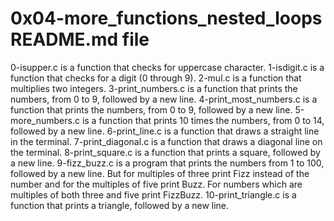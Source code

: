 # 0x04-more_functions_nested_loops README.md file
0-isupper.c is a function that checks for uppercase character.
1-isdigit.c is a function that checks for a digit (0 through 9).
2-mul.c is a function that multiplies two integers.
3-print_numbers.c is a function that prints the numbers, from 0 to 9, followed by a new line.
4-print_most_numbers.c is a function that prints the numbers, from 0 to 9, followed by a new line.
5-more_numbers.c is a function that prints 10 times the numbers, from 0 to 14, followed by a new line.
6-print_line.c is a function that draws a straight line in the terminal.
7-print_diagonal.c is a function that draws a diagonal line on the terminal.
8-print_square.c is a function that prints a square, followed by a new line.
9-fizz_buzz.c is a program that prints the numbers from 1 to 100, followed by a new line. But for multiples of three print Fizz instead of the number and for the multiples of five print Buzz. For numbers which are multiples of both three and five print FizzBuzz.
10-print_triangle.c is a function that prints a triangle, followed by a new line.
